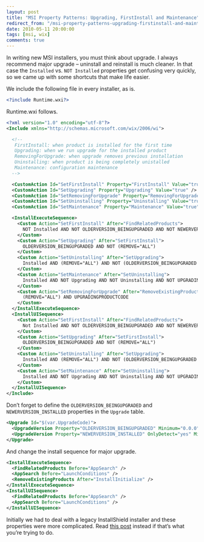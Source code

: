 ```yaml
---
layout: post
title: "MSI Property Patterns: Upgrading, FirstInstall and Maintenance"
redirect_from: "/msi-property-patterns-upgrading-firstinstall-and-maintenance"
date: 2010-05-11 20:00:00
tags: [msi, wix]
comments: true
---
```

In writing new MSI installers, you must think about upgrade. I always recommend major upgrade – uninstall and reinstall is much cleaner. In that case the `Installed` vs. `NOT Installed` properties get confusing very quickly, so we came up with some shortcuts that make life easier.

We include the following file in every installer, as is.

```xml
<?include Runtime.wxi?>
```

Runtime.wxi follows.

```xml
<?xml version="1.0" encoding="utf-8"?>
<Include xmlns="http://schemas.microsoft.com/wix/2006/wi">

  <!--
   FirstInstall: when product is installed for the first time
   Upgrading: when we run upgrade for the installed product
   RemovingForUpgrade: when upgrade removes previous installation
   Uninstalling: when product is being completely unistalled
   Maintenance: configuration maintenance
  -->

  <CustomAction Id="SetFirstInstall" Property="FirstInstall" Value="true" />
  <CustomAction Id="SetUpgrading" Property="Upgrading" Value="true" />
  <CustomAction Id="SetRemovingForUpgrade" Property="RemovingForUpgrade" Value="true" />
  <CustomAction Id="SetUninstalling" Property="Uninstalling" Value="true" />
  <CustomAction Id="SetMaintenance" Property="Maintenance" Value="true" />

  <InstallExecuteSequence>
    <Custom Action="SetFirstInstall" After="FindRelatedProducts">
      NOT Installed AND NOT OLDERVERSION_BEINGUPGRADED AND NOT NEWERVERSION_INSTALLED
    </Custom>
    <Custom Action="SetUpgrading" After="SetFirstInstall">
      OLDERVERSION_BEINGUPGRADED AND NOT (REMOVE="ALL")
    </Custom>
    <Custom Action="SetUninstalling" After="SetUpgrading">
      Installed AND (REMOVE="ALL") AND NOT (OLDERVERSION_BEINGUPGRADED OR UPGRADINGPRODUCTCODE)
    </Custom>
    <Custom Action="SetMaintenance" After="SetUninstalling">
      Installed AND NOT Upgrading AND NOT Uninstalling AND NOT UPGRADINGPRODUCTCODE
    </Custom>
    <Custom Action="SetRemovingForUpgrade" After="RemoveExistingProducts">
      (REMOVE="ALL") AND UPGRADINGPRODUCTCODE
    </Custom>
  </InstallExecuteSequence>
  <InstallUISequence>
    <Custom Action="SetFirstInstall" After="FindRelatedProducts">
      Not Installed AND NOT OLDERVERSION_BEINGUPGRADED AND NOT NEWERVERSION_INSTALLED
    </Custom>
    <Custom Action="SetUpgrading" After="SetFirstInstall">
      OLDERVERSION_BEINGUPGRADED AND NOT (REMOVE="ALL")
    </Custom>
    <Custom Action="SetUninstalling" After="SetUpgrading">
      Installed AND (REMOVE="ALL") AND NOT (OLDERVERSION_BEINGUPGRADED OR UPGRADINGPRODUCTCODE)
    </Custom>
    <Custom Action="SetMaintenance" After="SetUninstalling">
      Installed AND NOT Upgrading AND NOT Uninstalling AND NOT UPGRADINGPRODUCTCODE
    </Custom>
  </InstallUISequence>
</Include>
```

Don’t forget to define the `OLDERVERSION_BEINGUPGRADED` and `NEWERVERSION_INSTALLED` properties in the `Upgrade` table.

```xml
<Upgrade Id="$(var.UpgradeCode)">
  <UpgradeVersion Property="OLDERVERSION_BEINGUPGRADED" Minimum="0.0.0" Maximum="$(var.ProductVersion)" IncludeMaximum="no" />
  <UpgradeVersion Property="NEWERVERSION_INSTALLED" OnlyDetect="yes" Minimum="$(var.ProductVersion)" IncludeMinimum="no" />
</Upgrade>
```

And change the install sequence for major upgrade.

```xml
<InstallExecuteSequence>
  <FindRelatedProducts Before="AppSearch" />
  <AppSearch Before="LaunchConditions" />
  <RemoveExistingProducts After="InstallInitialize" />
</InstallExecuteSequence>
<InstallUISequence>
  <FindRelatedProducts Before="AppSearch" />
  <AppSearch Before="LaunchConditions" />
</InstallUISequence>
```

Initially we had to deal with a legacy InstallShield installer and these properties were more complicated. Read [this post](/upgrading-freshinstall-maintenance-and-other-msi-convenience-properties) instead if that’s what you’re trying to do.

